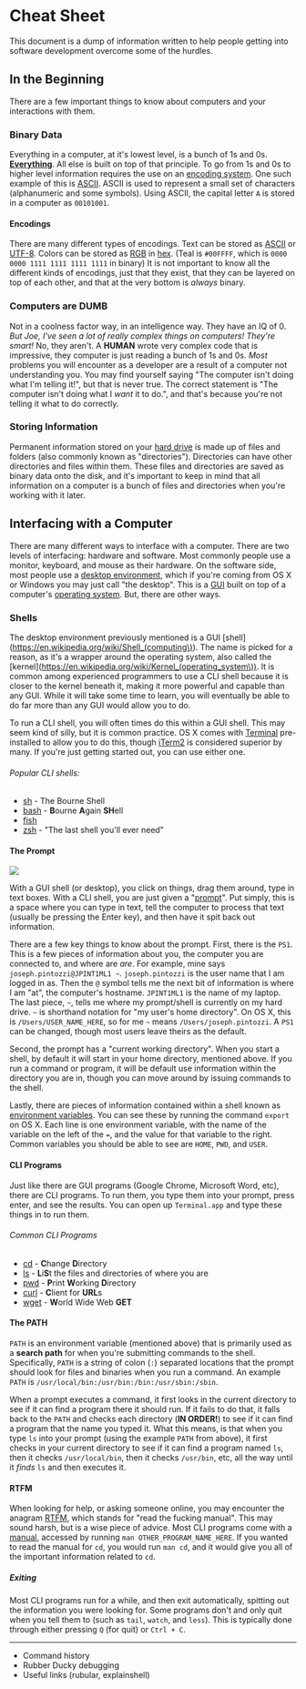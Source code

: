 # Cheat Sheet

This document is a dump of information written to help people getting into software development overcome some of the hurdles.

## In the Beginning

There are a few important things to know about computers and your interactions with them.

### Binary Data

Everything in a computer, at it's lowest level, is a bunch of 1s and 0s.  **[Everything](https://en.wikipedia.org/wiki/Binary_data#In_computer_science)**.  All else is built on top of that principle.  To go from 1s and 0s to higher level information requires the use on an [encoding system](https://en.wikipedia.org/wiki/Code).  One such example of this is [ASCII](https://en.wikipedia.org/wiki/ASCII).  ASCII is used to represent a small set of characters (alphanumeric and some symbols).  Using ASCII, the capital letter `A` is stored in a computer as `00101001`.

#### Encodings

There are many different types of encodings.  Text can be stored as [ASCII](https://en.wikipedia.org/wiki/ASCII) or [UTF-8](https://en.wikipedia.org/wiki/UTF-8).  Colors can be stored as [RGB](https://en.wikipedia.org/wiki/RGB_color_model) in [hex](https://en.wikipedia.org/wiki/Hexadecimal). (Teal is `#00FFFF`, which is `0000 0000 1111 1111 1111 1111` in binary)  It is not important to know all the different kinds of encodings, just that they exist, that they can be layered on top of each other, and that at the very bottom is _always_ binary.

### Computers are DUMB

Not in a coolness factor way, in an intelligence way.  They have an IQ of 0.  _But Joe, I've seen a lot of really complex things on computers! They're smart!_ No, they aren't.  A **HUMAN** wrote very complex code that is impressive, they computer is just reading a bunch of 1s and 0s.  *Most* problems you will encounter as a developer are a result of a computer not understanding you.  You may find yourself saying "The computer isn't doing what I'm telling it!", but that is never true.  The correct statement is "The computer isn't doing what I _want_ it to do.", and that's because you're not telling it what to do correctly.

### Storing Information

Permanent information stored on your [hard drive](https://en.wikipedia.org/wiki/Hard_disk_drive) is made up of files and folders (also commonly known as "directories").  Directories can have other directories and files within them.  These files and directories are saved as binary data onto the disk, and it's important to keep in mind that all information on a computer is a bunch of files and directories when you're working with it later.

## Interfacing with a Computer

There are many different ways to interface with a computer.  There are two levels of interfacing: hardware and software.  Most commonly people use a monitor, keyboard, and mouse as their hardware.  On the software side, most people use a [desktop environment](https://en.wikipedia.org/wiki/Desktop_environment), which if you're coming from OS X or Windows you may just call "the desktop".  This is a [GUI](https://en.wikipedia.org/wiki/Graphical_user_interface) built on top of a computer's [operating system](https://en.wikipedia.org/wiki/Operating_system).  But, there are other ways.

### Shells

The desktop environment previously mentioned is a GUI [shell](https://en.wikipedia.org/wiki/Shell_(computing\)).  The name is picked for a reason, as it's a wrapper around the operating system, also called the [kernel](https://en.wikipedia.org/wiki/Kernel_(operating_system\)).  It is common among experienced programmers to use a CLI shell because it is closer to the kernel beneath it, making it more powerful and capable than any GUI.  While it will take some time to learn, you will eventually be able to do far more than any GUI would allow you to do.

To run a CLI shell, you will often times do this within a GUI shell.  This may seem kind of silly, but it is common practice.  OS X comes with [Terminal](https://en.wikipedia.org/wiki/Terminal_(OS_X)) pre-installed to allow you to do this, though [iTerm2](https://www.iterm2.com/) is considered superior by many.  If you're just getting started out, you can use either one.

###### Popular CLI shells:

* [sh](https://en.wikipedia.org/wiki/Bourne_shell) - The Bourne Shell
* [bash](https://en.wikipedia.org/wiki/Bash_(Unix_shell)) - **B**ourne **A**gain **SH**ell
* [fish](https://en.wikipedia.org/wiki/Friendly_interactive_shell)
* [zsh](https://en.wikipedia.org/wiki/Z_shell) - "The last shell you'll ever need"

#### The Prompt

![](http://news.softpedia.com/images/reviews/large/bash_tutorial-img1-large.png)

With a GUI shell (or desktop), you click on things, drag them around, type in text boxes.  With a CLI shell, you are just given a "[prompt](https://en.wikibooks.org/wiki/Guide_to_Unix/Explanations/Shell_Prompt)".  Put simply, this is a space where you can type in text, tell the computer to process that text (usually be pressing the Enter key), and then have it spit back out information.

There are a few key things to know about the prompt.  First, there is the `PS1`. This is a few pieces of information about you, the computer you are connected to, and where are *are*.  For example, mine says `joseph.pintozzi@JPINT1ML1 ~`.  `joseph.pintozzi` is the user name that I am logged in as.  Then the `@` symbol tells me the next bit of information is where I am "at", the computer's hostname. `JPINT1ML1` is the name of my laptop.  The last piece, `~`, tells me where my prompt/shell is currently on my hard drive.  `~` is shorthand notation for "my user's home directory".  On OS X, this is `/Users/USER_NAME_HERE`, so for me `~` means `/Users/joseph.pintozzi`.  A `PS1` can be changed, though most users leave theirs as the default.

Second, the prompt has a "current working directory".  When you start a shell, by default it will start in your home directory, mentioned above.  If you run a command or program, it will be default use information within the directory you are in, though you can move around by issuing commands to the shell.

Lastly, there are pieces of information contained within a shell known as [environment variables](https://en.wikipedia.org/wiki/Environment_variable).  You can see these by running the command `export` on OS X.  Each line is one environment variable, with the name of the variable on the left of the `=`, and the value for that variable to the right.  Common variables you should be able to see are `HOME`, `PWD`, and `USER`.

#### CLI Programs

Just like there are GUI programs (Google Chrome, Microsoft Word, etc), there are CLI programs.  To run them, you type them into your prompt, press enter, and see the results.  You can open up `Terminal.app` and type these things in to run them.

###### Common CLI Programs

* [cd](https://en.wikipedia.org/wiki/Cd_(command)) - **C**hange **D**irectory
* [ls](https://en.wikipedia.org/wiki/Ls) - **L**i**S**t the files and directories of where you are
* [pwd](https://en.wikipedia.org/wiki/Pwd) - **P**rint **W**orking **D**irectory
* [curl](https://en.wikipedia.org/wiki/CURL) - **C**lient for **URL**s
* [wget](https://en.wikipedia.org/wiki/Wget) - **W**orld Wide Web **GET**

#### The PATH

`PATH` is an environment variable (mentioned above) that is primarily used as a **search path** for when you're submitting commands to the shell.  Specifically, `PATH` is a string of colon (`:`) separated locations that the prompt should look for files and binaries when you run a command.  An example `PATH` is `/usr/local/bin:/usr/bin:/bin:/usr/sbin:/sbin`.

When a prompt executes a command, it first looks in the current directory to see if it can find a program there it should run.  If it fails to do that, it falls back to the `PATH` and checks each directory (**IN ORDER!**) to see if it can find a program that the name you typed it.  What this means, is that when you type `ls` into your prompt (using the example `PATH` from above), it first checks in your current directory to see if it can find a program named `ls`, then it checks `/usr/local/bin`, then it checks `/usr/bin`, etc, all the way until it _finds_ `ls` and then executes it.


#### RTFM

When looking for help, or asking someone online, you may encounter the anagram [RTFM](https://en.wikipedia.org/wiki/RTFM), which stands for "read the fucking manual".  This may sound harsh, but is a wise piece of advice.  Most CLI programs come with a [manual](https://en.wikipedia.org/wiki/Man_page), accessed by running `man OTHER_PROGRAM_NAME_HERE`.  If you wanted to read the manual for `cd`, you would run `man cd`, and it would give you all of the important information related to `cd`.

##### Exiting

Most CLI programs run for a while, and then exit automatically, spitting out the information you were looking for.  Some programs don't and only quit when you tell them to (such as `tail`, `watch`, and `less`).  This is typically done through either pressing `Q` (for quit) or `Ctrl + C`.


-------
* Command history
* Rubber Ducky debugging
* Useful links (rubular, explainshell)



